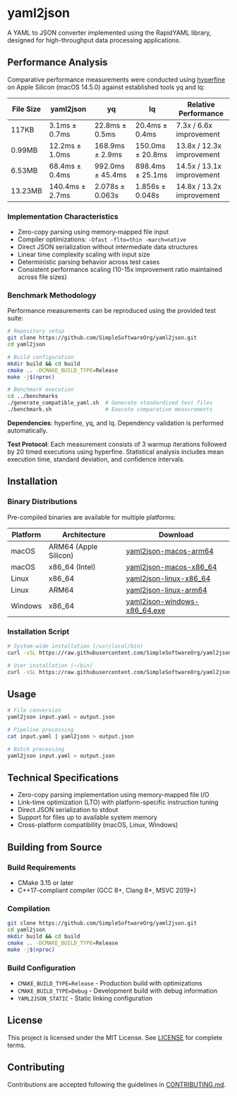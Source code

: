 # yaml2json

A YAML to JSON converter implemented using the RapidYAML library, designed for high-throughput data processing applications.

## Performance Analysis

Comparative performance measurements were conducted using [hyperfine](https://github.com/sharkdp/hyperfine) on Apple Silicon (macOS 14.5.0) against established tools yq and lq:

| File Size | yaml2json | yq | lq | Relative Performance |
|-----------|-----------|----|----|---------------------|
| 117KB | 3.1ms ± 0.7ms | 22.8ms ± 0.5ms | 20.4ms ± 0.4ms | 7.3x / 6.6x improvement |
| 0.99MB | 12.2ms ± 1.0ms | 168.9ms ± 2.9ms | 150.0ms ± 20.8ms | 13.8x / 12.3x improvement |
| 6.53MB | 68.4ms ± 0.4ms | 992.0ms ± 45.4ms | 898.4ms ± 25.1ms | 14.5x / 13.1x improvement |
| 13.23MB | 140.4ms ± 2.7ms | 2.078s ± 0.063s | 1.856s ± 0.048s | 14.8x / 13.2x improvement |

### Implementation Characteristics

- Zero-copy parsing using memory-mapped file input
- Compiler optimizations: `-Ofast -flto=thin -march=native`
- Direct JSON serialization without intermediate data structures
- Linear time complexity scaling with input size
- Deterministic parsing behavior across test cases
- Consistent performance scaling (10-15x improvement ratio maintained across file sizes)

### Benchmark Methodology

Performance measurements can be reproduced using the provided test suite:

```bash
# Repository setup
git clone https://github.com/SimpleSoftwareOrg/yaml2json.git
cd yaml2json

# Build configuration
mkdir build && cd build
cmake .. -DCMAKE_BUILD_TYPE=Release
make -j$(nproc)

# Benchmark execution
cd ../benchmarks
./generate_compatible_yaml.sh  # Generate standardized test files
./benchmark.sh                 # Execute comparative measurements
```

**Dependencies**: hyperfine, yq, and lq. Dependency validation is performed automatically.

**Test Protocol**: Each measurement consists of 3 warmup iterations followed by 20 timed executions using hyperfine. Statistical analysis includes mean execution time, standard deviation, and confidence intervals.

## Installation

### Binary Distributions

Pre-compiled binaries are available for multiple platforms:

| Platform | Architecture | Download |
|----------|-------------|----------|
| macOS | ARM64 (Apple Silicon) | [yaml2json-macos-arm64](https://github.com/SimpleSoftwareOrg/yaml2json/releases/latest/download/yaml2json-macos-arm64) |
| macOS | x86_64 (Intel) | [yaml2json-macos-x86_64](https://github.com/SimpleSoftwareOrg/yaml2json/releases/latest/download/yaml2json-macos-x86_64) |
| Linux | x86_64 | [yaml2json-linux-x86_64](https://github.com/SimpleSoftwareOrg/yaml2json/releases/latest/download/yaml2json-linux-x86_64) |
| Linux | ARM64 | [yaml2json-linux-arm64](https://github.com/SimpleSoftwareOrg/yaml2json/releases/latest/download/yaml2json-linux-arm64) |
| Windows | x86_64 | [yaml2json-windows-x86_64.exe](https://github.com/SimpleSoftwareOrg/yaml2json/releases/latest/download/yaml2json-windows-x86_64.exe) |

### Installation Script

```bash
# System-wide installation (/usr/local/bin)
curl -sSL https://raw.githubusercontent.com/SimpleSoftwareOrg/yaml2json/main/install.sh | sudo bash

# User installation (~/bin)
curl -sSL https://raw.githubusercontent.com/SimpleSoftwareOrg/yaml2json/main/install.sh | bash -s -- --user
```



## Usage

```bash
# File conversion
yaml2json input.yaml > output.json

# Pipeline processing
cat input.yaml | yaml2json > output.json

# Batch processing
yaml2json input.yaml > output.json
```

## Technical Specifications

- Zero-copy parsing implementation using memory-mapped file I/O
- Link-time optimization (LTO) with platform-specific instruction tuning
- Direct JSON serialization to stdout
- Support for files up to available system memory
- Cross-platform compatibility (macOS, Linux, Windows)

## Building from Source

### Build Requirements

- CMake 3.15 or later
- C++17-compliant compiler (GCC 8+, Clang 8+, MSVC 2019+)

### Compilation

```bash
git clone https://github.com/SimpleSoftwareOrg/yaml2json.git
cd yaml2json
mkdir build && cd build
cmake .. -DCMAKE_BUILD_TYPE=Release
make -j$(nproc)
```

### Build Configuration

- `CMAKE_BUILD_TYPE=Release` - Production build with optimizations
- `CMAKE_BUILD_TYPE=Debug` - Development build with debug information
- `YAML2JSON_STATIC` - Static linking configuration

## License

This project is licensed under the MIT License. See [LICENSE](LICENSE) for complete terms.

## Contributing

Contributions are accepted following the guidelines in [CONTRIBUTING.md](CONTRIBUTING.md). 